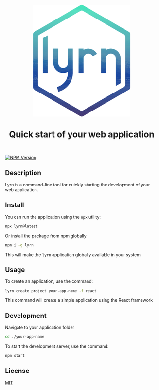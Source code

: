 <p align="center">
  <img src="https://raw.githubusercontent.com/lacodda/lyrn/main/lyrn.webp" width="320" alt="lyrn">
</p>
<h1 align="center">Quick start of your web application</h1>
<br>

[![NPM Version][npm-image]][npm-url]

## Description
Lyrn is a command-line tool for quickly starting the development of your web application.

## Install

You can run the application using the `npx` utility:

```bash
npx lyrn@latest
```

Or install the package from npm globally

```bash
npm i -g lyrn
```

This will make the `lyrn` application globally available in your system

## Usage

To create an application, use the command:

```bash
lyrn create project your-app-name -f react
```

This command will create a simple application using the React framework

## Development

Navigate to your application folder

```bash
cd ./your-app-name
```

To start the development server, use the command:

```bash
npm start
```

## License
[MIT](LICENSE)

[npm-image]: https://img.shields.io/npm/v/lyrn.svg?style=flat-square
[npm-url]: https://npmjs.org/package/lyrn